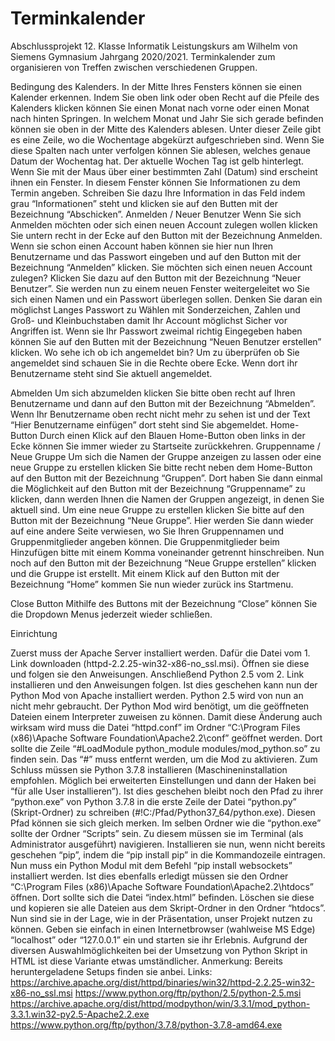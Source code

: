 # Terminkalender
Abschlussprojekt 12. Klasse Informatik Leistungskurs am Wilhelm von Siemens Gymnasium Jahrgang 2020/2021. Terminkalender zum organisieren von Treffen zwischen verschiedenen Gruppen.

Bedingung des Kalenders.
In der Mitte Ihres Fensters können sie einen Kalender erkennen. Indem Sie oben link oder oben Recht auf die Pfeile des Kalenders klicken können Sie einen Monat nach vorne oder einen Monat nach hinten Springen. In welchem Monat und Jahr Sie sich gerade befinden können sie oben in der Mitte des Kalenders ablesen. Unter dieser Zeile gibt es eine Zeile, wo die Wochentage abgekürzt aufgeschrieben sind. Wenn Sie diese Spalten nach unter verfolgen können Sie ablesen, welches genaue Datum der Wochentag hat. Der aktuelle Wochen Tag ist gelb hinterlegt. Wenn Sie mit der Maus über einer bestimmten Zahl (Datum) sind erscheint ihnen ein Fenster. In diesem Fenster können Sie Informationen zu dem Termin angeben. Schreiben Sie dazu Ihre Information in das Feld indem grau “Informationen” steht und klicken sie auf den Butten mit der Bezeichnung “Abschicken”.
Anmelden / Neuer Benutzer 
Wenn Sie sich Anmelden möchten oder sich einen neuen Account zulegen wollen klicken Sie untern recht in der Ecke auf den Button mit der Bezeichnung Anmelden. Wenn sie schon einen Account haben können sie hier nun Ihren Benutzername und das Passwort eingeben und auf den Button mit der Bezeichnung “Anmelden” klicken.
Sie möchten sich einen neuen Account zulegen? 
Klicken Sie dazu auf den Button mit der Bezeichnung “Neuer Benutzer”. Sie werden nun zu einem neuen Fenster weitergeleitet wo Sie sich einen Namen und ein Passwort überlegen sollen. Denken Sie daran ein möglichst Langes Passwort zu Wählen mit Sonderzeichen, Zahlen und Groß- und Kleinbuchstaben damit Ihr Account möglichst Sicher vor Angriffen ist. Wenn sie Ihr Passwort zweimal richtig Eingegeben haben können Sie auf den Butten mit der Bezeichnung “Neuen Benutzer erstellen” klicken. 
Wo sehe ich ob ich angemeldet bin?
Um zu überprüfen ob Sie angemeldet sind schauen Sie in die Rechte obere Ecke. Wenn dort ihr Benutzername steht sind Sie aktuell angemeldet.

Abmelden
Um sich abzumelden klicken Sie bitte oben recht auf Ihren Benutzername und dann auf den Button mit der Bezeichnung “Abmelden”. Wenn Ihr Benutzername oben recht nicht mehr zu sehen ist und der Text “Hier Benutzername einfügen” dort steht sind Sie abgemeldet.
Home-Button
Durch einen Klick auf den Blauen Home-Button oben links in der Ecke können Sie immer wieder zu Startseite zurückkehren.
Gruppenname / Neue Gruppe 
Um sich die Namen der Gruppe anzeigen zu lassen oder eine neue Gruppe zu erstellen klicken Sie bitte recht neben dem Home-Button auf den Button mit der Bezeichnung “Gruppen”. Dort haben Sie dann einmal die Möglichkeit auf den Button mit der Bezeichnung “Gruppenname” zu klicken, dann werden Ihnen die Namen der Gruppen angezeigt, in denen Sie aktuell sind. Um eine neue Gruppe zu erstellen klicken Sie bitte auf den Button mit der Bezeichnung “Neue Gruppe”. Hier werden Sie dann wieder auf eine andere Seite verwiesen, wo Sie Ihren Gruppennamen und Gruppenmitglieder angeben können. Die Gruppenmitglieder beim Hinzufügen bitte mit einem Komma voneinander getrennt hinschreiben. Nun noch auf den Button mit der Bezeichnung “Neue Gruppe erstellen” klicken und die Gruppe ist erstellt. Mit einem Klick auf den Button mit der Bezeichnung “Home” kommen Sie nun wieder zurück ins Startmenu.

Close Button
Mithilfe des Buttons mit der Bezeichnung “Close” können Sie die Dropdown Menus jederzeit wieder schließen.

Einrichtung

Zuerst muss der Apache Server installiert werden. Dafür die Datei vom 1. Link downloaden (httpd-2.2.25-win32-x86-no_ssl.msi). Öffnen sie diese und folgen sie den Anweisungen.
Anschließend Python 2.5 vom 2. Link installieren und den Anweisungen folgen. Ist dies geschehen kann nun der Python Mod von Apache installiert werden. Python 2.5 wird von nun an nicht mehr gebraucht. Der Python Mod wird benötigt, um die geöffneten Dateien einem Interpreter zuweisen zu können. Damit diese Änderung auch wirksam wird muss die Datei “httpd.conf” im Ordner “C:\Program Files (x86)\Apache Software Foundation\Apache2.2\conf” geöffnet werden. Dort sollte die Zeile “#LoadModule python_module modules/mod_python.so” zu finden sein. Das “#” muss entfernt werden, um die Mod zu aktivieren. 
Zum Schluss müssen sie Python 3.7.8 installieren (Maschineninstallation empfohlen. Möglich bei erweiterten Einstellungen und dann der Haken bei “für alle User installieren”). Ist dies geschehen bleibt noch den Pfad zu ihrer “python.exe” von Python 3.7.8 in die erste Zeile der Datei “python.py” (Skript-Ordner) zu schreiben (#!C:/Pfad/Python37_64/python.exe). Diesen Pfad können sie sich gleich merken. Im selben Ordner wie die “python.exe” sollte der Ordner “Scripts” sein. Zu diesem müssen sie im Terminal (als Administrator ausgeführt) navigieren. Installieren sie nun, wenn nicht bereits geschehen “pip”, indem die “pip install pip” in die Kommandozeile eintragen. Nun muss ein Python Modul mit dem Befehl “pip install websockets” installiert werden. 
Ist dies ebenfalls erledigt müssen sie den Ordner “C:\Program Files (x86)\Apache Software Foundation\Apache2.2\htdocs” öffnen. Dort sollte sich die Datei “index.html” befinden. Löschen sie diese und kopieren sie alle Dateien aus dem Skript-Ordner in den Ordner “htdocs”. Nun sind sie in der Lage, wie in der Präsentation, unser Projekt nutzen zu können. Geben sie einfach in einen Internetbrowser (wahlweise MS Edge) “localhost” oder “127.0.0.1” ein und starten sie ihr Erlebnis. Aufgrund der diversen Auswahlmöglichkeiten bei der Umsetzung von Python Skript in HTML ist diese Variante etwas umständlicher. 
Anmerkung: Bereits heruntergeladene Setups finden sie anbei.
Links:
https://archive.apache.org/dist/httpd/binaries/win32/httpd-2.2.25-win32-x86-no_ssl.msi
https://www.python.org/ftp/python/2.5/python-2.5.msi
https://archive.apache.org/dist/httpd/modpython/win/3.3.1/mod_python-3.3.1.win32-py2.5-Apache2.2.exe
https://www.python.org/ftp/python/3.7.8/python-3.7.8-amd64.exe

